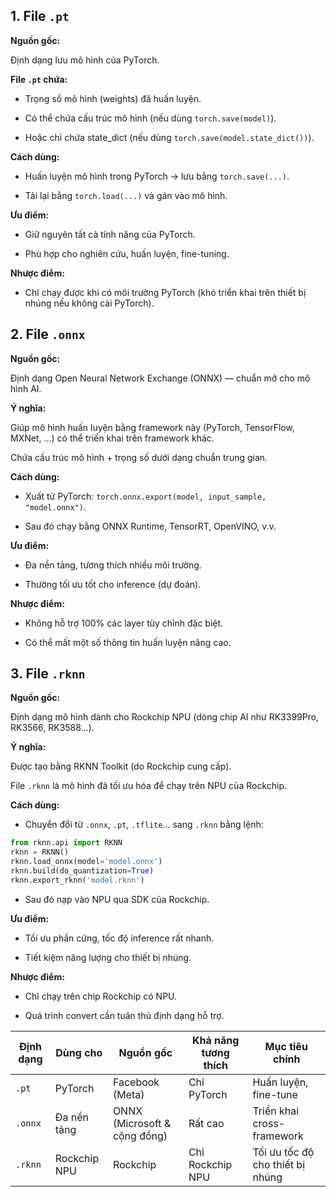 ## 1. File `.pt`

**Nguồn gốc:**

Định dạng lưu mô hình của PyTorch.

**File `.pt` chứa:**

- Trọng số mô hình (weights) đã huấn luyện.

- Có thể chứa cấu trúc mô hình (nếu dùng `torch.save(model)`).

- Hoặc chỉ chứa state_dict (nếu dùng `torch.save(model.state_dict())`).

**Cách dùng:**

- Huấn luyện mô hình trong PyTorch → lưu bằng `torch.save(...)`.

- Tải lại bằng `torch.load(...)` và gán vào mô hình.

**Ưu điểm:**

- Giữ nguyên tất cả tính năng của PyTorch.

- Phù hợp cho nghiên cứu, huấn luyện, fine-tuning.

**Nhược điểm:**

- Chỉ chạy được khi có môi trường PyTorch (khó triển khai trên thiết bị nhúng nếu không cài PyTorch).

## 2. File `.onnx`

**Nguồn gốc:**

Định dạng Open Neural Network Exchange (ONNX) — chuẩn mở cho mô hình AI.

**Ý nghĩa:**

Giúp mô hình huấn luyện bằng framework này (PyTorch, TensorFlow, MXNet, …) có thể triển khai trên framework khác.

Chứa cấu trúc mô hình + trọng số dưới dạng chuẩn trung gian.

**Cách dùng:**

- Xuất từ PyTorch: `torch.onnx.export(model, input_sample, "model.onnx")`.

- Sau đó chạy bằng ONNX Runtime, TensorRT, OpenVINO, v.v.

**Ưu điểm:**

- Đa nền tảng, tương thích nhiều môi trường.

- Thường tối ưu tốt cho inference (dự đoán).

**Nhược điểm:**

- Không hỗ trợ 100% các layer tùy chỉnh đặc biệt.

- Có thể mất một số thông tin huấn luyện nâng cao.

## 3. File `.rknn`

**Nguồn gốc:**

Định dạng mô hình dành cho Rockchip NPU (dòng chip AI như RK3399Pro, RK3566, RK3588…).

**Ý nghĩa:**

Được tạo bằng RKNN Toolkit (do Rockchip cung cấp).

File `.rknn` là mô hình đã tối ưu hóa để chạy trên NPU của Rockchip.

**Cách dùng:**

- Chuyển đổi từ `.onnx`, `.pt`, `.tflite`… sang `.rknn` bằng lệnh:

```python
from rknn.api import RKNN
rknn = RKNN()
rknn.load_onnx(model='model.onnx')
rknn.build(do_quantization=True)
rknn.export_rknn('model.rknn')
```

- Sau đó nạp vào NPU qua SDK của Rockchip.

**Ưu điểm:**

- Tối ưu phần cứng, tốc độ inference rất nhanh.

- Tiết kiệm năng lượng cho thiết bị nhúng.

**Nhược điểm:**

- Chỉ chạy trên chip Rockchip có NPU.

- Quá trình convert cần tuân thủ định dạng hỗ trợ.

| Định dạng | Dùng cho     | Nguồn gốc                    | Khả năng tương thích | Mục tiêu chính                   |
| --------- | ------------ | ---------------------------- | -------------------- | -------------------------------- |
| `.pt`     | PyTorch      | Facebook (Meta)              | Chỉ PyTorch          | Huấn luyện, fine-tune            |
| `.onnx`   | Đa nền tảng  | ONNX (Microsoft & cộng đồng) | Rất cao              | Triển khai cross-framework       |
| `.rknn`   | Rockchip NPU | Rockchip                     | Chỉ Rockchip NPU     | Tối ưu tốc độ cho thiết bị nhúng |
